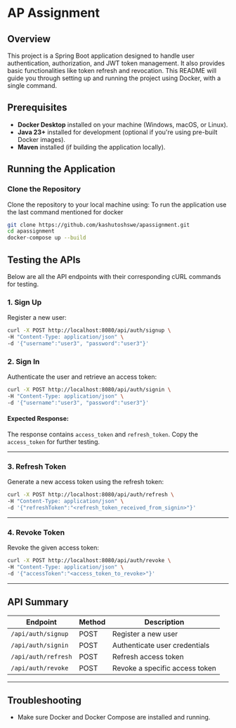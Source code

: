 
# AP Assignment

## Overview
This project is a Spring Boot application designed to handle user authentication, authorization, and JWT token management. It also provides basic functionalities like token refresh and revocation. This README will guide you through setting up and running the project using Docker, with a single command.

## Prerequisites

- **Docker Desktop** installed on your machine (Windows, macOS, or Linux).
- **Java 23+** installed for development (optional if you're using pre-built Docker images).
- **Maven** installed (if building the application locally).

## Running the Application

### Clone the Repository

Clone the repository to your local machine using:
To run the application use the last command mentioned for docker

```bash
git clone https://github.com/kashutoshswe/apassignment.git
cd apassignment
docker-compose up --build
```


## Testing the APIs

Below are all the API endpoints with their corresponding cURL commands for testing.

### 1. Sign Up
Register a new user:
```bash
curl -X POST http://localhost:8080/api/auth/signup \
-H "Content-Type: application/json" \
-d '{"username":"user3", "password":"user3"}'
```

### 2. Sign In
Authenticate the user and retrieve an access token:
```bash
curl -X POST http://localhost:8080/api/auth/signin \
-H "Content-Type: application/json" \
-d '{"username":"user3", "password":"user3"}'
```

#### Expected Response:
The response contains `access_token` and `refresh_token`. Copy the `access_token` for further testing.

---

### 3. Refresh Token
Generate a new access token using the refresh token:
```bash
curl -X POST http://localhost:8080/api/auth/refresh \
-H "Content-Type: application/json" \
-d '{"refreshToken":"<refresh_token_received_from_signin>"}'
```

---

### 4. Revoke Token
Revoke the given access token:
```bash
curl -X POST http://localhost:8080/api/auth/revoke \
-H "Content-Type: application/json" \
-d '{"accessToken":"<access_token_to_revoke>"}'
```

---

## API Summary
| Endpoint                  | Method | Description                      |
|---------------------------|--------|----------------------------------|
| `/api/auth/signup`        | POST   | Register a new user              |
| `/api/auth/signin`        | POST   | Authenticate user credentials    |
| `/api/auth/refresh`       | POST   | Refresh access token             |
| `/api/auth/revoke`        | POST   | Revoke a specific access token   |

---

## Troubleshooting
- Make sure Docker and Docker Compose are installed and running.
